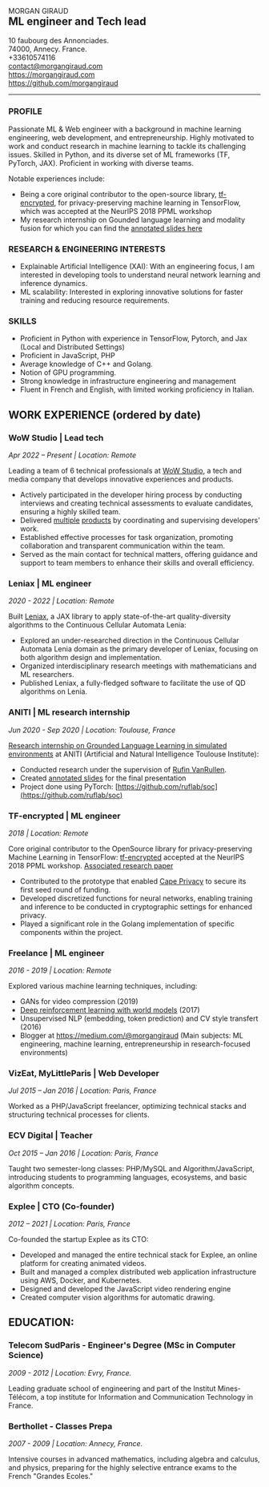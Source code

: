<div class="container">
    <div class="left">
        <div class="h1">MORGAN GIRAUD</div>
        <h2 style="margin-top: 0">ML engineer and Tech lead</h2>
    </div>
    <div class="right">
        10 faubourg des Annonciades.<br/>74000, Annecy. France.<br/>+33610574116<br/><a href="mailto:contact@morgangiraud.com">contact@morgangiraud.com</a><br/><a href="https://morgangiraud.com">https://morgangiraud.com</a><br/><a href="https://github.com/morgangiraud">https://github.com/morgangiraud</a>
    </div>
</div>

<hr />

### PROFILE

Passionate ML & Web engineer with a background in machine learning engineering, web development, and entrepreneurship. Highly motivated to work and conduct research in machine learning to tackle its challenging issues. Skilled in Python, and its diverse set of ML frameworks (TF, PyTorch, JAX). Proficient in working with diverse teams.

Notable experiences include:

- Being a core original contributor to the open-source library, [tf-encrypted](https://tf-encrypted.io/), for privacy-preserving machine learning in TensorFlow, which was accepted at the NeurIPS 2018 PPML workshop
- My research internship on Gounded language learning and modality fusion for which you can find the [annotated slides here](https://docs.google.com/presentation/d/1MKxizuQflOzxMjbv_sUYUOTsE_oWZ-g02TQzwOFdNtg)

### RESEARCH & ENGINEERING INTERESTS

- Explainable Artificial Intelligence (XAI): With an engineering focus, I am interested in developing tools to understand neural network learning and inference dynamics.
- ML scalability: Interested in exploring innovative solutions for faster training and reducing resource requirements.

### SKILLS

- Proficient in Python with experience in TensorFlow, Pytorch, and Jax (Local and Distributed Settings)
- Proficient in JavaScript, PHP
- Average knowledge of C++ and Golang.
- Notion of GPU programming.
- Strong knowledge in infrastructure engineering and management
- Fluent in French and English, with limited working proficiency in Italian.

<div class="page"></div>

## WORK EXPERIENCE (ordered by date)

<div class="container">
    <h3 class="left">WoW Studio | Lead tech </h3>
    <div class="right">
        <em>Apr 2022 – Present | Location: Remote</em>
    </div>
</div>

Leading a team of 6 technical professionals at [WoW Studio](https://www.linkedin.com/company/worldofwomennft/), a tech and media company that develops innovative experiences and products.

- Actively participated in the developer hiring process by conducting interviews and creating technical assessments to evaluate candidates, ensuring a highly skilled team.
- Delivered [multiple](https://www.worldofwomen.art/) [products](https://artfest.worldofwomen.art/) by coordinating and supervising developers' work.
- Established effective processes for task organization, promoting collaboration and transparent communication within the team.
- Served as the main contact for technical matters, offering guidance and support to team members to enhance their skills and overall efficiency.

<!-- #### Key project

- WoWG NFT Collection: Led the development of a complex and highly suceesful NFT collection and its minting experience, ensuring rigorous testing and bug-free deployment. The successful launch generated significant revenue for the company and enabled team expansion. -->

<div class="container">
    <h3 class="left">Leniax | ML engineer</h3>
    <div class="right">
        <em>2020 - 2022 | Location: Remote</em>
    </div>
</div>

Built [Leniax](https://github.com/morgangiraud/leniax), a JAX library to apply state-of-the-art quality-diversity algorithms to the Continuous Cellular Automata Lenia:

- Explored an under-researched direction in the Continuous Cellular Automata Lenia domain as the primary developer of Leniax, focusing on both algorithm design and implementation.
- Organized interdisciplinary research meetings with mathematicians and ML researchers.
- Published Leniax, a fully-fledged software to facilitate the use of QD algorithms on Lenia.

<div class="container">
    <h3 class="left">ANITI | ML research internship</h3>
    <div class="right">
        <em>Jun 2020 - Sep 2020 | Location: Toulouse, France</em>
    </div>
</div>

[Research internship on Grounded Language Learning in simulated environments](https://www.youtube.com/watch?v=OpnSiUJC9Qw) at ANITI (Artificial and Natural Intelligence Toulouse Institute):

- Conducted research under the supervision of [Rufin VanRullen](https://scholar.google.com/citations?user=1pwyaYgAAAAJ).
- Created [annotated slides](https://docs.google.com/presentation/d/1MKxizuQflOzxMjbv_sUYUOTsE_oWZ-g02TQzwOFdNtg) for the final presentation
- Project done using PyTorch: [https://github.com/ruflab/soc](https://github.com/ruflab/soc)

<div class="container">
    <h3 class="left">TF-encrypted | ML engineer</h3>
    <div class="right">
        <em>2018 | Location: Remote</em>
    </div>
</div>

Core original contributor to the OpenSource library for privacy-preserving Machine Learning in TensorFlow: [tf-encrypted](https://tf-encrypted.io/) accepted at the NeurIPS 2018 PPML workshop. [Associated research paper](https://arxiv.org/abs/1810.08130)

- Contributed to the prototype that enabled [Cape Privacy](https://capeprivacy.com/) to secure its first seed round of funding.
- Developed discretized functions for neural networks, enabling training and inference to be conducted in cryptographic settings for enhanced privacy.
- Played a significant role in the Golang implementation of specific components within the project.

<div class="page"></div>

<div class="container">
    <h3 class="left">Freelance | ML engineer</h3>
    <div class="right">
        <em>2016 - 2019 | Location: Remote</em>
    </div>
</div>

Explored various machine learning techniques, including:

- GANs for video compression (2019)
- [Deep reinforcement learning with world models](https://github.com/morgangiraud/openai-rl) (2017)
- Unsupervised NLP (embedding, token prediction) and CV style transfert (2016)
- Blogger at https://medium.com/@morgangiraud (Main subjects: ML engineering, machine learning, entrepreneurship in research-focused environments)

<div class="container">
    <h3 class="left"> VizEat, MyLittleParis | Web Developer</h3>
    <div class="right">
        <em>Jul 2015 – Jan 2016 | Location: Paris, France</em>
    </div>
</div>

Worked as a PHP/JavaScript freelancer, optimizing technical stacks and structuring technical processes for clients.

<div class="container">
    <h3 class="left">ECV Digital | Teacher</h3>
    <div class="right">
        <em>Oct 2015 – Jan 2016 | Location: Paris, France</em>
    </div>
</div>

Taught two semester-long classes: PHP/MySQL and Algorithm/JavaScript, introducing students to programming languages, ecosystems, and basic algorithm concepts.

<div class="container">
    <h3 class="left">Explee | CTO (Co-founder)</h3>
    <div class="right">
        <em>2012 – 2021 | Location: Paris, France</em>
    </div>
</div>

Co-founded the startup Explee as its CTO:

- Developed and managed the entire technical stack for Explee, an online platform for creating animated videos.
- Built and managed a complex distributed web application infrastructure using AWS, Docker, and Kubernetes.
- Designed and developed the JavaScript video rendering engine
- Created computer vision algorithms for automatic drawing.

## EDUCATION:

<div class="container">
    <h3 class="left"> Telecom SudParis - Engineer's Degree (MSc in Computer Science)</h3>
    <div class="right">
        <em>2009 - 2012 | Location: Evry, France.</em>
    </div>
</div>

Leading graduate school of engineering and part of the Institut Mines-Télécom, a top institute for Information and Communication Technology in France.

<div class="container">
    <h3 class="left"> Berthollet - Classes Prepa</h3>
    <div class="right">
        <em>2007 - 2009 | Location: Annecy, France.</em>
    </div>
</div>

Intensive courses in advanced mathematics, including algebra and calculus, and physics, preparing for the highly selective entrance exams to the French "Grandes Ecoles."
